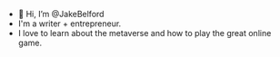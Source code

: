 - 👋 Hi, I’m @JakeBelford
- I'm a writer + entrepreneur.
- I love to learn about the metaverse and how to play the great online game.

<!---
JakeBelford/JakeBelford is a ✨ special ✨ repository because its `README.md` (this file) appears on your GitHub profile.
You can click the Preview link to take a look at your changes.
--->
